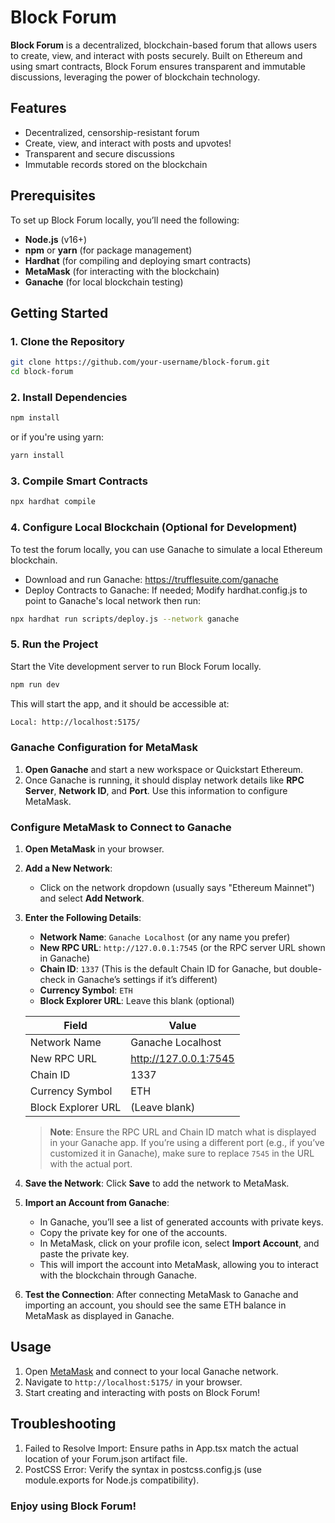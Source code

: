 # Block Forum

**Block Forum** is a decentralized, blockchain-based forum that allows users to create, view, and interact with posts securely. Built on Ethereum and using smart contracts, Block Forum ensures transparent and immutable discussions, leveraging the power of blockchain technology.

## Features

- Decentralized, censorship-resistant forum
- Create, view, and interact with posts and upvotes!
- Transparent and secure discussions
- Immutable records stored on the blockchain

## Prerequisites

To set up Block Forum locally, you’ll need the following:

- **Node.js** (v16+)
- **npm** or **yarn** (for package management)
- **Hardhat** (for compiling and deploying smart contracts)
- **MetaMask** (for interacting with the blockchain)
- **Ganache** (for local blockchain testing)

## Getting Started

### 1. Clone the Repository

```bash
git clone https://github.com/your-username/block-forum.git
cd block-forum
```

### 2. Install Dependencies

```bash
npm install
```

or if you're using yarn:

```bash
yarn install
```

### 3. Compile Smart Contracts

```bash
npx hardhat compile
```

### 4. Configure Local Blockchain (Optional for Development)

To test the forum locally, you can use Ganache to simulate a local Ethereum blockchain.

- Download and run Ganache: https://trufflesuite.com/ganache
- Deploy Contracts to Ganache: If needed; Modify hardhat.config.js to point to Ganache's local network then run:

```bash
npx hardhat run scripts/deploy.js --network ganache
```

### 5. Run the Project

Start the Vite development server to run Block Forum locally.

```bash
npm run dev
```

This will start the app, and it should be accessible at:

```bash
Local: http://localhost:5175/
```

### Ganache Configuration for MetaMask

1.  **Open Ganache** and start a new workspace or Quickstart Ethereum.
2.  Once Ganache is running, it should display network details like **RPC Server**, **Network ID**, and **Port**. Use this information to configure MetaMask.

### Configure MetaMask to Connect to Ganache

1.  **Open MetaMask** in your browser.
2.  **Add a New Network**:

    - Click on the network dropdown (usually says "Ethereum Mainnet") and select **Add Network**.

3.  **Enter the Following Details**:

    - **Network Name**: `Ganache Localhost` (or any name you prefer)
    - **New RPC URL**: `http://127.0.0.1:7545` (or the RPC server URL shown in Ganache)
    - **Chain ID**: `1337` (This is the default Chain ID for Ganache, but double-check in Ganache’s settings if it’s different)
    - **Currency Symbol**: `ETH`
    - **Block Explorer URL**: Leave this blank (optional)

    | Field              | Value                 |
    | ------------------ | --------------------- |
    | Network Name       | Ganache Localhost     |
    | New RPC URL        | http://127.0.0.1:7545 |
    | Chain ID           | 1337                  |
    | Currency Symbol    | ETH                   |
    | Block Explorer URL | (Leave blank)         |

    > **Note**: Ensure the RPC URL and Chain ID match what is displayed in your Ganache app. If you’re using a different port (e.g., if you’ve customized it in Ganache), make sure to replace `7545` in the URL with the actual port.

4.  **Save the Network**: Click **Save** to add the network to MetaMask.
5.  **Import an Account from Ganache**:

    - In Ganache, you’ll see a list of generated accounts with private keys.
    - Copy the private key for one of the accounts.
    - In MetaMask, click on your profile icon, select **Import Account**, and paste the private key.
    - This will import the account into MetaMask, allowing you to interact with the blockchain through Ganache.

6.  **Test the Connection**: After connecting MetaMask to Ganache and importing an account, you should see the same ETH balance in MetaMask as displayed in Ganache.

## Usage

1.  Open [MetaMask](https://metamask.io/) and connect to your local Ganache network.
2.  Navigate to `http://localhost:5175/` in your browser.
3.  Start creating and interacting with posts on Block Forum!

## Troubleshooting

1. Failed to Resolve Import: Ensure paths in App.tsx match the actual location of your Forum.json artifact file.
2. PostCSS Error: Verify the syntax in postcss.config.js (use module.exports for Node.js compatibility).

### Enjoy using Block Forum!
